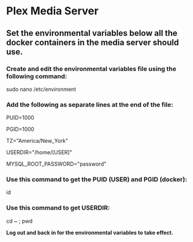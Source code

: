 <h1>Plex Media Server</h1>
<h2>Set the environmental variables below all the docker containers in the media server should use.</h2>
<h3>Create and edit the environmental variables file using the following command:</h3>
<p>sudo nano /etc/environment</p>

<h3>Add the following as separate lines at the end of the file:</h3>
<p>PUID=1000</p>
<p>PGID=1000</p>
<p>TZ="America/New_York"</p>
<p>USERDIR="/home/[USER]"</p>
<p>MYSQL_ROOT_PASSWORD="password"</p>

<h3>Use this command to get the PUID (USER) and PGID (docker):</h3>
<p>id</p>

<h3>Use this command to get USERDIR:</h3>
<p>cd ~ ; pwd</p>

<strong>Log out and back in for the environmental variables to take effect.</strong>

